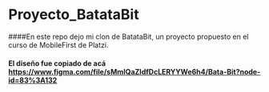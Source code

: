 # Proyecto_BatataBit
####En este repo dejo mi clon de BatataBit, un proyecto propuesto en el curso de MobileFirst de Platzi. 

#### El diseño fue copiado de acá https://www.figma.com/file/sMmlQaZldfDcLERYYWe6h4/Bata-Bit?node-id=83%3A132

